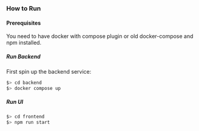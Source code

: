 ### How to Run

#### Prerequisites

You need to have docker with compose plugin or old docker-compose and npm installed.

##### Run Backend

First spin up the backend service:
```bash
$> cd backend
$> docker compose up
```

##### Run UI
```bash
$> cd frontend
$> npm run start
```
